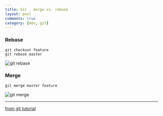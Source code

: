 ```yaml
---
title: Git - merge vs. rebase
layout: post
comments: true
category: [dev, git]
--- 
```



### Rebase

    git checkout feature
    git rebase master

![git rebase](https://www.atlassian.com/git/images/tutorials/advanced/merging-vs-rebasing/03.svg)



### Merge

    git merge master feature

![git merge](https://www.atlassian.com/git/images/tutorials/advanced/merging-vs-rebasing/02.svg)


---
[from git tutorial][1]

[1]:https://www.atlassian.com/git/tutorials/merging-vs-rebasing
